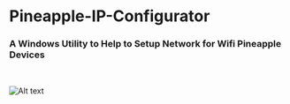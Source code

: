 # Pineapple-IP-Configurator

<h3>A Windows Utility to Help to Setup Network for Wifi Pineapple Devices</h3>


<BR>

![Alt text](https://raw.githubusercontent.com/JonnyBanana/Pineapple-IP-Configurator/master/IMG/FondOrnateHellbender-small.gif)

<BR>

